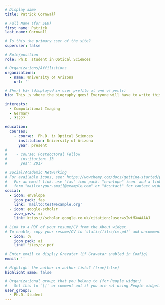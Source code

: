 ```yaml
---
# Display name
title: Patrick Cornwall

# Full Name (for SEO)
first_name: Patrick
last_name: Cornwall

# Is this the primary user of the site?
superuser: false

# Role/position
role: Ph.D. student in Optical Sciences

# Organizations/Affiliations
organizations:
  - name: University of Arizona
    url: ''

# Short bio (displayed in user profile at end of posts)
bio: This is where the biography goes! Everyone will have to write this.

interests:
  - Computational Imaging
  - Germany
  - ????? 
  
education:
  courses:
    - course:  Ph.D. in Optical Sciences
      institution: University of Arizona
      year: present
#
#    - course: Postdoctoral Fellow
#      institution: I3
#      year: 2017

# Social/Academic Networking
# For available icons, see: https://wowchemy.com/docs/getting-started/page-builder/#icons
#   For an email link, use "fas" icon pack, "envelope" icon, and a link in the
#   form "mailto:your-email@example.com" or "#contact" for contact widget.
social:
  - icon: envelope
    icon_pack: fas
    link: 'mailto:test@example.org'
  - icon: google-scholar
    icon_pack: ai
    link: https://scholar.google.co.uk/citations?user=sIwtMXoAAAAJ

# Link to a PDF of your resume/CV from the About widget.
# To enable, copy your resume/CV to `static/files/cv.pdf` and uncomment the lines below.
  - icon: cv
    icon_pack: ai
    link: files/cv.pdf

# Enter email to display Gravatar (if Gravatar enabled in Config)
email: ''

# Highlight the author in author lists? (true/false)
highlight_name: false

# Organizational groups that you belong to (for People widget)
#   Set this to `[]` or comment out if you are not using People widget.
user_groups:
  - Ph.D. Student
---
```




